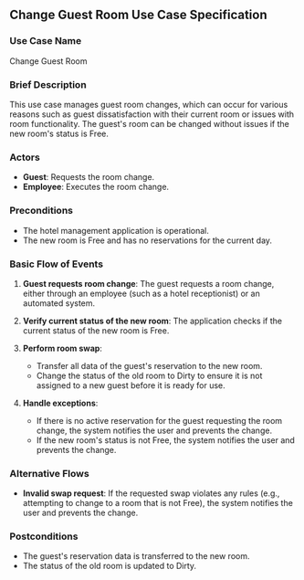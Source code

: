 ## Change Guest Room Use Case Specification

### Use Case Name
Change Guest Room

### Brief Description
This use case manages guest room changes, which can occur for various reasons such as guest dissatisfaction with their current room or issues with room functionality. The guest's room can be changed without issues if the new room's status is Free.

### Actors
- **Guest**: Requests the room change.
- **Employee**: Executes the room change.

### Preconditions
- The hotel management application is operational.
- The new room is Free and has no reservations for the current day.

### Basic Flow of Events
1. **Guest requests room change**: The guest requests a room change, either through an employee (such as a hotel receptionist) or an automated system.

2. **Verify current status of the new room**: The application checks if the current status of the new room is Free.

3. **Perform room swap**:
   - Transfer all data of the guest's reservation to the new room.
   - Change the status of the old room to Dirty to ensure it is not assigned to a new guest before it is ready for use.

4. **Handle exceptions**:
   - If there is no active reservation for the guest requesting the room change, the system notifies the user and prevents the change.
   - If the new room's status is not Free, the system notifies the user and prevents the change.

### Alternative Flows
- **Invalid swap request**: If the requested swap violates any rules (e.g., attempting to change to a room that is not Free), the system notifies the user and prevents the change.

### Postconditions
- The guest's reservation data is transferred to the new room.
- The status of the old room is updated to Dirty.